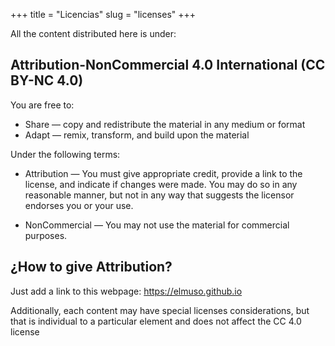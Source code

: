 +++
title = "Licencias"
slug = "licenses"
+++

All the content distributed here is under:

## Attribution-NonCommercial 4.0 International (CC BY-NC 4.0)

You are free to:

* Share — copy and redistribute the material in any medium or format
* Adapt — remix, transform, and build upon the material

Under the following terms:

* Attribution — You must give appropriate credit, provide a link to the license, and indicate if changes were made. You may do so in any reasonable manner, but not in any way that suggests the licensor endorses you or your use.

* NonCommercial — You may not use the material for commercial purposes.

## ¿How to give Attribution?

Just add a link to this webpage: https://elmuso.github.io

Additionally, each content may have special licenses considerations, but that is individual to a particular element and does not affect the CC 4.0 license